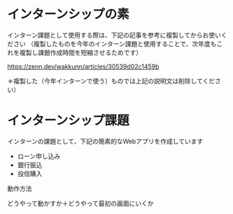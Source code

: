 # インターンシップの素
インターン課題として使用する際は、下記の記事を参考に複製してからお使いください
（複製したものを今年のインターン課題と使用することで、次年度もこれを複製し課題作成時間を短縮させるためです）

https://zenn.dev/wakkunn/articles/30539d02c1459b

＊複製した（今年インターンで使う）ものでは上記の説明文は削除してください）

# インターンシップ課題
インターンの課題として、下記の簡素的なWebアプリを作成しています
- ローン申し込み
- 銀行振込
- 投信購入

動作方法

どうやって動かすか＋どうやって最初の画面にいくか

